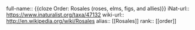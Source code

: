 full-name:: {{cloze Order: Rosales (roses, elms, figs, and allies)}}
iNat-url:: https://www.inaturalist.org/taxa/47132
wiki-url:: http://en.wikipedia.org/wiki/Rosales
alias:: [[Rosales]]
rank:: [[order]]